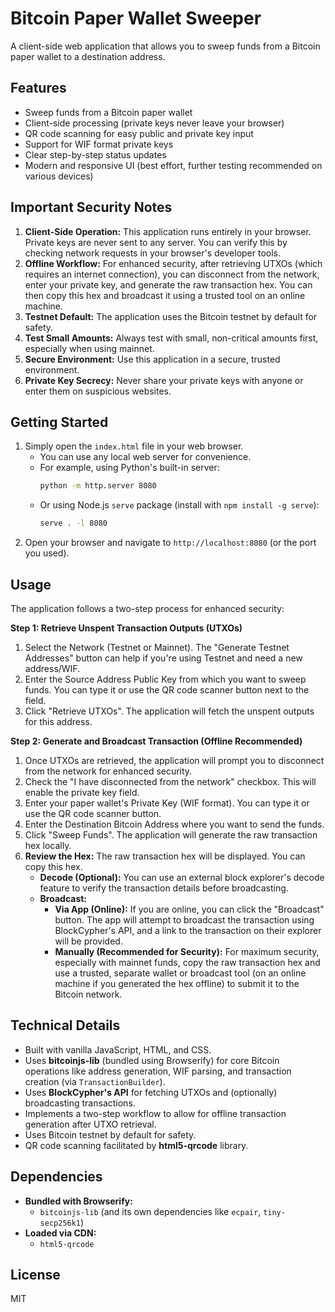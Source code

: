 # Bitcoin Paper Wallet Sweeper

A client-side web application that allows you to sweep funds from a Bitcoin paper wallet to a destination address.

## Features

- Sweep funds from a Bitcoin paper wallet
- Client-side processing (private keys never leave your browser)
- QR code scanning for easy public and private key input
- Support for WIF format private keys
- Clear step-by-step status updates
- Modern and responsive UI (best effort, further testing recommended on various devices)

## Important Security Notes

1.  **Client-Side Operation:** This application runs entirely in your browser. Private keys are never sent to any server. You can verify this by checking network requests in your browser's developer tools.
2.  **Offline Workflow:** For enhanced security, after retrieving UTXOs (which requires an internet connection), you can disconnect from the network, enter your private key, and generate the raw transaction hex. You can then copy this hex and broadcast it using a trusted tool on an online machine.
3.  **Testnet Default:** The application uses the Bitcoin testnet by default for safety.
4.  **Test Small Amounts:** Always test with small, non-critical amounts first, especially when using mainnet.
5.  **Secure Environment:** Use this application in a secure, trusted environment.
6.  **Private Key Secrecy:** Never share your private keys with anyone or enter them on suspicious websites.

## Getting Started

1.  Simply open the `index.html` file in your web browser.
    *   You can use any local web server for convenience.
    *   For example, using Python's built-in server:
        ```bash
        python -m http.server 8080
        ```
    *   Or using Node.js `serve` package (install with `npm install -g serve`):
        ```bash
        serve . -l 8080
        ```
2.  Open your browser and navigate to `http://localhost:8080` (or the port you used).

## Usage

The application follows a two-step process for enhanced security:

**Step 1: Retrieve Unspent Transaction Outputs (UTXOs)**
1.  Select the Network (Testnet or Mainnet). The "Generate Testnet Addresses" button can help if you're using Testnet and need a new address/WIF.
2.  Enter the Source Address Public Key from which you want to sweep funds. You can type it or use the QR code scanner button next to the field.
3.  Click "Retrieve UTXOs". The application will fetch the unspent outputs for this address.

**Step 2: Generate and Broadcast Transaction (Offline Recommended)**
1.  Once UTXOs are retrieved, the application will prompt you to disconnect from the network for enhanced security.
2.  Check the "I have disconnected from the network" checkbox. This will enable the private key field.
3.  Enter your paper wallet's Private Key (WIF format). You can type it or use the QR code scanner button.
4.  Enter the Destination Bitcoin Address where you want to send the funds.
5.  Click "Sweep Funds". The application will generate the raw transaction hex locally.
6.  **Review the Hex:** The raw transaction hex will be displayed. You can copy this hex.
    *   **Decode (Optional):** You can use an external block explorer's decode feature to verify the transaction details before broadcasting.
    *   **Broadcast:**
        *   **Via App (Online):** If you are online, you can click the "Broadcast" button. The app will attempt to broadcast the transaction using BlockCypher's API, and a link to the transaction on their explorer will be provided.
        *   **Manually (Recommended for Security):** For maximum security, especially with mainnet funds, copy the raw transaction hex and use a trusted, separate wallet or broadcast tool (on an online machine if you generated the hex offline) to submit it to the Bitcoin network.

## Technical Details

- Built with vanilla JavaScript, HTML, and CSS.
- Uses **bitcoinjs-lib** (bundled using Browserify) for core Bitcoin operations like address generation, WIF parsing, and transaction creation (via `TransactionBuilder`).
- Uses **BlockCypher's API** for fetching UTXOs and (optionally) broadcasting transactions.
- Implements a two-step workflow to allow for offline transaction generation after UTXO retrieval.
- Uses Bitcoin testnet by default for safety.
- QR code scanning facilitated by **html5-qrcode** library.

## Dependencies

- **Bundled with Browserify:**
    - `bitcoinjs-lib` (and its own dependencies like `ecpair`, `tiny-secp256k1`)
- **Loaded via CDN:**
    - `html5-qrcode`

## License

MIT 